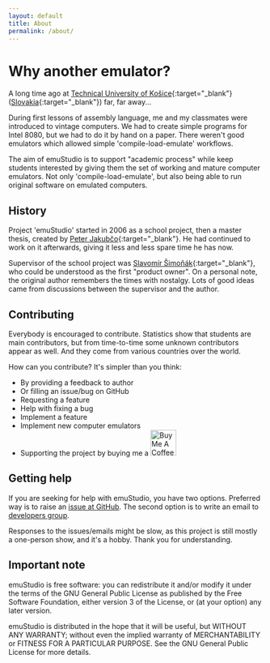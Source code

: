 ```yaml
---
layout: default
title: About
permalink: /about/
---
```


# Why another emulator?

A long time ago at [Technical University of Košice][tuke]{:target="_blank"} ([Slovakia][tukesk]{:target="_blank"}) far,
far away...

During first lessons of assembly language, me and my classmates were introduced to vintage computers. We had to create simple programs for Intel 8080, but we had to do it by hand on a paper. There weren't good emulators which allowed simple
'compile-load-emulate' workflows.

The aim of emuStudio is to support "academic process" while keep students interested by giving them the set of working and mature computer emulators. Not only 'compile-load-emulate', but also being able to run original software on emulated
computers. 
 
## History

Project 'emuStudio' started in 2006 as a school project, then a master thesis, created by [Peter Jakubčo][peterj]{:target="_blank"}. He had continued to work on it afterwards, giving it less and less spare time he has now.

Supervisor of the school project was [Slavomír Šimoňák][slavos]{:target="_blank"}, who could be understood as the first "product owner". On a personal note, the original author remembers the times with nostalgy. Lots of good ideas came from discussions between the supervisor and the author.

## Contributing

Everybody is encouraged to contribute. Statistics show that students are main contributors, but from time-to-time some unknown contributors appear as well. And they come from various countries over the world. 

How can you contribute? It's simpler than you think:

- By providing a feedback to author
- Or filling an issue/bug on GitHub
- Requesting a feature
- Help with fixing a bug
- Implement a feature
- Implement new computer emulators
- Supporting the project by buying me a <a href="https://www.buymeacoffee.com/vbmacher" target="_blank"><img src="https://cdn.buymeacoffee.com/buttons/bmc-new-btn-logo.svg" alt="Buy Me A Coffee" style="height: 51px !important;" ></a>

## Getting help

If you are seeking for help with emuStudio, you have two options. Preferred way is to raise
an [issue at GitHub](https://github.com/emustudio/emuStudio/issues).
The second option is to write an email to [developers group](mailto:emustudio@googlegroups.com).

Responses to the issues/emails might be slow, as this project is still mostly a one-person show, and it's a hobby.
Thank you for understanding.

## Important note

emuStudio is free software: you can redistribute it and/or modify 
it under the terms of the GNU General Public License as published by
the Free Software Foundation, either version 3 of the License, or
(at your option) any later version.

emuStudio is distributed in the hope that it will be useful,
but WITHOUT ANY WARRANTY; without even the implied warranty of
MERCHANTABILITY or FITNESS FOR A PARTICULAR PURPOSE.  See the
GNU General Public License for more details.



[mame]: https://www.mamedev.org/
[simh]: https://github.com/simh/simh
[peterj]: https://github.com/vbmacher
[slavos]: https://kpi.fei.tuke.sk/sk/person/slavomir-simonak
[tuke]: https://www.tuke.sk
[tukesk]: https://goo.gl/maps/9hoGFpr5q17GxF9M6
